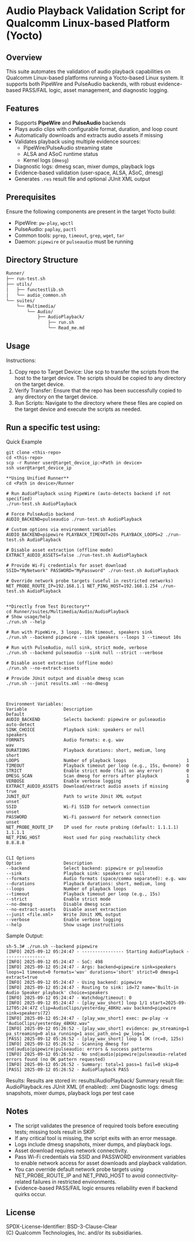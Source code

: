 # Audio Playback Validation Script for Qualcomm Linux-based Platform (Yocto)

## Overview

This suite automates the validation of audio playback capabilities on Qualcomm Linux-based platforms running a Yocto-based Linux system. It supports both PipeWire and PulseAudio backends, with robust evidence-based PASS/FAIL logic, asset management, and diagnostic logging.


## Features

- Supports **PipeWire** and **PulseAudio** backends
- Plays audio clips with configurable format, duration, and loop count
- Automatically downloads and extracts audio assets if missing
- Validates playback using multiple evidence sources:
  - PipeWire/PulseAudio streaming state
  - ALSA and ASoC runtime status
  - Kernel logs (`dmesg`)
- Diagnostic logs: dmesg scan, mixer dumps, playback logs	
- Evidence-based validation (user-space, ALSA, ASoC, dmesg)	
- Generates `.res` result file and optional JUnit XML output
								 

## Prerequisites

Ensure the following components are present in the target Yocto build:

- PipeWire: `pw-play`, `wpctl`
- PulseAudio: `paplay`, `pactl`
- Common tools: `pgrep`, `timeout`, `grep`, `wget`, `tar`
- Daemon: `pipewire` or `pulseaudio` must be running

## Directory Structure

```bash
Runner/
├── run-test.sh
├── utils/
│   ├── functestlib.sh
│   └── audio_common.sh
└── suites/
    └── Multimedia/
        └── Audio/
            ├── AudioPlayback/
                ├── run.sh
                └── Read_me.md
```

## Usage

Instructions:
1. Copy repo to Target Device: Use scp to transfer the scripts from the host to the target device. The scripts should be copied to any directory on the target device.
2. Verify Transfer: Ensure that the repo has been successfully copied to any directory on the target device.
3. Run Scripts: Navigate to the directory where these files are copied on the target device and execute the scripts as needed.

Run a specific test using:
---
Quick Example
```
git clone <this-repo>
cd <this-repo>
scp -r Runner user@target_device_ip:<Path in device>
ssh user@target_device_ip 

**Using Unified Runner**
cd <Path in device>/Runner

# Run AudioPlayback using PipeWire (auto-detects backend if not specified)
./run-test.sh AudioPlayback

# Force PulseAudio backend
AUDIO_BACKEND=pulseaudio ./run-test.sh AudioPlayback

# Custom options via environment variables
AUDIO_BACKEND=pipewire PLAYBACK_TIMEOUT=20s PLAYBACK_LOOPS=2 ./run-test.sh AudioPlayback

# Disable asset extraction (offline mode)
EXTRACT_AUDIO_ASSETS=false ./run-test.sh AudioPlayback

# Provide Wi-Fi credentials for asset download
SSID="MyNetwork" PASSWORD="MyPassword" ./run-test.sh AudioPlayback

# Override network probe targets (useful in restricted networks)
NET_PROBE_ROUTE_IP=192.168.1.1 NET_PING_HOST=192.168.1.254 ./run-test.sh AudioPlayback


**Directly from Test Directory**
cd Runner/suites/Multimedia/Audio/AudioPlayback
# Show usage/help
./run.sh --help

# Run with PipeWire, 3 loops, 10s timeout, speakers sink
./run.sh --backend pipewire --sink speakers --loops 3 --timeout 10s

# Run with PulseAudio, null sink, strict mode, verbose
./run.sh --backend pulseaudio --sink null --strict --verbose

# Disable asset extraction (offline mode)
./run.sh --no-extract-assets

# Provide JUnit output and disable dmesg scan
./run.sh --junit results.xml --no-dmesg



Environment Variables:
Variable	          Description	                                 Default
AUDIO_BACKEND	      Selects backend: pipewire or pulseaudio	     auto-detect
SINK_CHOICE	          Playback sink: speakers or null	             speakers
FORMATS	              Audio formats: e.g. wav	                     wav
DURATIONS	          Playback durations: short, medium, long	     short
LOOPS	              Number of playback loops	                     1
TIMEOUT	              Playback timeout per loop (e.g., 15s, 0=none)	 0
STRICT	              Enable strict mode (fail on any error)	     0
DMESG_SCAN	          Scan dmesg for errors after playback	         1
VERBOSE	              Enable verbose logging	                     0
EXTRACT_AUDIO_ASSETS  Download/extract audio assets if missing	     true
JUNIT_OUT	          Path to write JUnit XML output	             unset
SSID                  Wi-Fi SSID for network connection              unset
PASSWORD              Wi-Fi password for network connection          unset
NET_PROBE_ROUTE_IP    IP used for route probing (default: 1.1.1.1)   1.1.1.1
NET_PING_HOST         Host used for ping reachability check          8.8.8.8


CLI Options
Option	              Description
--backend	          Select backend: pipewire or pulseaudio
--sink	              Playback sink: speakers or null
--formats	          Audio formats (space/comma separated): e.g. wav
--durations	          Playback durations: short, medium, long
--loops	              Number of playback loops
--timeout	          Playback timeout per loop (e.g., 15s)
--strict	          Enable strict mode
--no-dmesg	          Disable dmesg scan
--no-extract-assets	  Disable asset extraction
--junit <file.xml>	  Write JUnit XML output
--verbose	          Enable verbose logging
--help	              Show usage instructions

```

Sample Output:
```
sh-5.3# ./run.sh --backend pipewire
[INFO] 2025-09-12 05:24:47 - ---------------- Starting AudioPlayback ----------------
[INFO] 2025-09-12 05:24:47 - SoC: 498
[INFO] 2025-09-12 05:24:47 - Args: backend=pipewire sink=speakers loops=1 timeout=0 formats='wav' durations='short' strict=0 dmesg=1 extract=true
[INFO] 2025-09-12 05:24:47 - Using backend: pipewire
[INFO] 2025-09-12 05:24:47 - Routing to sink: id=72 name='Built-in Audio Speaker playback' choice=speakers
[INFO] 2025-09-12 05:24:47 - Watchdog/timeout: 0
[INFO] 2025-09-12 05:24:47 - [play_wav_short] loop 1/1 start=2025-09-12T05:24:47Z clip=AudioClips/yesterday_48KHz.wav backend=pipewire sink=speakers(72)
[INFO] 2025-09-12 05:24:47 - [play_wav_short] exec: pw-play -v "AudioClips/yesterday_48KHz.wav"
[INFO] 2025-09-12 05:26:52 - [play_wav_short] evidence: pw_streaming=1 pa_streaming=0 alsa_running=1 asoc_path_on=1 pw_log=1
[PASS] 2025-09-12 05:26:52 - [play_wav_short] loop 1 OK (rc=0, 125s)
[INFO] 2025-09-12 05:26:52 - Scanning dmesg for snd|audio|pipewire|pulseaudio: errors & success patterns
[INFO] 2025-09-12 05:26:52 - No snd|audio|pipewire|pulseaudio-related errors found (no OK pattern requested)
[INFO] 2025-09-12 05:26:52 - Summary: total=1 pass=1 fail=0 skip=0
[PASS] 2025-09-12 05:26:52 - AudioPlayback PASS
```

Results:
Results are stored in: results/AudioPlayback/
Summary result file: AudioPlayback.res
JUnit XML (if enabled): <your-path>.xml
Diagnostic logs: dmesg snapshots, mixer dumps, playback logs per test case


## Notes

- The script validates the presence of required tools before executing tests; missing tools result in SKIP.
- If any critical tool is missing, the script exits with an error message.
- Logs include dmesg snapshots, mixer dumps, and playback logs.
- Asset download requires network connectivity.
- Pass Wi-Fi credentials via SSID and PASSWORD environment variables to enable network access for asset downloads and playback validation.
- You can override default network probe targets using NET_PROBE_ROUTE_IP and NET_PING_HOST to avoid connectivity-related failures in restricted environments.
- Evidence-based PASS/FAIL logic ensures reliability even if backend quirks occur.

## License

SPDX-License-Identifier: BSD-3-Clause-Clear  
(C) Qualcomm Technologies, Inc. and/or its subsidiaries.

